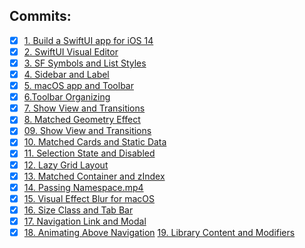 ## Commits:
- [x] [1. Build a SwiftUI app for iOS 14](https://github.com/mrgsdev/DesignCode/commit/e679ff9bac60b8175d8eb3ca7b68e2c1a5a4a92d)
- [x] [2. SwiftUI Visual Editor](https://github.com/mrgsdev/DesignCode/commit/bb48f90c03b0093556d4ad9d5ee7b5ae46f9a4a5)
- [x] [3. SF Symbols and List Styles](https://github.com/mrgsdev/DesignCode/commit/ab7005b7b2c2dc0edad8c8bf0b2d20a12877aeea)
- [x] [4. Sidebar and Label](https://github.com/mrgsdev/DesignCode/commit/4cce56b6b0b170cf7368c93f43b1920ffdc57732)
- [x] [5. macOS app and Toolbar](https://github.com/mrgsdev/DesignCode/commit/4a87eaa6abe3a33045e5d5558e1e14e7295ca8fe)
- [x] [6.Toolbar Organizing](https://github.com/mrgsdev/DesignCode/commit/719d8cff12e5e3dec8588b9345d61139032aed79)
- [x] [7. Show View and Transitions](https://github.com/mrgsdev/DesignCode/commit/7f2e9929196e0932cfae61a8ae60b35cbe835cf0)
- [x] [8. Matched Geometry Effect](https://github.com/mrgsdev/DesignCode/commit/69b6a92eea7cb126a63d16e5b87f77de3fc428d2#diff-f397b2875894ef7877c301457d2c0e09d60a69f199336446b430549bb7776a42)
- [x] [09. Show View and Transitions](https://github.com/mrgsdev/DesignCode/commit/1ac072e8defa7c992a28345468fc128541bb0797)
- [x] [10. Matched Cards and Static Data](https://github.com/mrgsdev/DesignCode/commit/d8ea5768ac30f9caa58286fc8e5a3d698c8fb075)
- [x] [11. Selection State and Disabled](https://github.com/mrgsdev/DesignCode/commit/bfcb8eb3339be33815e85b1792d8bc7ffa14ddc5)
- [x] [12. Lazy Grid Layout](https://github.com/mrgsdev/DesignCode/commit/ef74ecb7e91e1785e7b168b7b6b7f3ac6bbaab5f)
- [x] [13. Matched Container and zIndex](https://github.com/mrgsdev/DesignCode/commit/4dfd8c171f38429e3952e7949624dfeb4fd75cc1)
- [x]  [14. Passing Namespace.mp4](https://github.com/mrgsdev/DesignCode/commit/1bb57e03373f3923c23d7f7f31ea91db781bd0e8)
- [x]  [15. Visual Effect Blur for macOS](https://github.com/mrgsdev/DesignCode/commit/be17044be9b304bb75150d3d52c2124df434dafc)
- [x]  [16. Size Class and Tab Bar](https://github.com/mrgsdev/DesignCode/commit/be2104d69b8073d8be38f15e162cd2cfb76ff99a)
- [x]  [17. Navigation Link and Modal](https://github.com/mrgsdev/DesignCode/commit/f47de1a14839b0b0fc10ab2dff42986c37484d7d)
- [x]  [18. Animating Above Navigation](https://github.com/mrgsdev/DesignCode/commit/787e42e4c63604ba1fbf37d62234b688ac5d0c41)
[19. Library Content and Modifiers](https://github.com/mrgsdev/DesignCode/commit/e3544c02f43c5188166ad5a4ff57a93d95c9e3ca)
